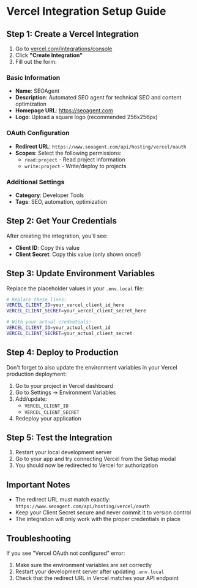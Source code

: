# Vercel Integration Setup Guide

## Step 1: Create a Vercel Integration

1. Go to [vercel.com/integrations/console](https://vercel.com/integrations/console)
2. Click **"Create Integration"**
3. Fill out the form:

### Basic Information
- **Name**: SEOAgent
- **Description**: Automated SEO agent for technical SEO and content optimization
- **Homepage URL**: https://seoagent.com
- **Logo**: Upload a square logo (recommended 256x256px)

### OAuth Configuration
- **Redirect URL**: `https://www.seoagent.com/api/hosting/vercel/oauth`
- **Scopes**: Select the following permissions:
  - `read:project` - Read project information
  - `write:project` - Write/deploy to projects

### Additional Settings
- **Category**: Developer Tools
- **Tags**: SEO, automation, optimization

## Step 2: Get Your Credentials

After creating the integration, you'll see:
- **Client ID**: Copy this value
- **Client Secret**: Copy this value (only shown once!)

## Step 3: Update Environment Variables

Replace the placeholder values in your `.env.local` file:

```bash
# Replace these lines:
VERCEL_CLIENT_ID=your_vercel_client_id_here
VERCEL_CLIENT_SECRET=your_vercel_client_secret_here

# With your actual credentials:
VERCEL_CLIENT_ID=your_actual_client_id
VERCEL_CLIENT_SECRET=your_actual_client_secret
```

## Step 4: Deploy to Production

Don't forget to also update the environment variables in your Vercel production deployment:

1. Go to your project in Vercel dashboard
2. Go to Settings → Environment Variables
3. Add/update:
   - `VERCEL_CLIENT_ID`
   - `VERCEL_CLIENT_SECRET`
4. Redeploy your application

## Step 5: Test the Integration

1. Restart your local development server
2. Go to your app and try connecting Vercel from the Setup modal
3. You should now be redirected to Vercel for authorization

## Important Notes

- The redirect URL must match exactly: `https://www.seoagent.com/api/hosting/vercel/oauth`
- Keep your Client Secret secure and never commit it to version control
- The integration will only work with the proper credentials in place

## Troubleshooting

If you see "Vercel OAuth not configured" error:
1. Make sure the environment variables are set correctly
2. Restart your development server after updating `.env.local`
3. Check that the redirect URL in Vercel matches your API endpoint
